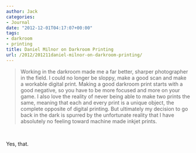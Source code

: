 ```yaml
---
author: Jack
categories:
- Journal
date: "2012-12-01T04:17:07+00:00"
tags:
- darkroom
- printing
title: Daniel Milnor on Darkroom Printing
url: /2012/201211daniel-milnor-on-darkroom-printing/
---
```


> Working in the darkroom made me a far better, sharper photographer in the field. I could no longer be sloppy, make a good scan and make a workable digital print. Making a good darkroom print starts with a good negative, so you have to be more focused and more on your game. I also love the reality of never being able to make two prints the same, meaning that each and every print is a unique object, the complete opposite of digital printing. But ultimately my decision to go back in the dark is spurred by the unfortunate reality that I have absolutely no feeling toward machine made inkjet prints.

&nbsp;

Yes, that.